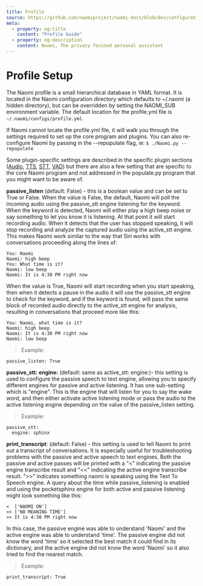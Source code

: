 ```yaml
---
title: Profile
source: https://github.com/naomiproject/naomi-docs/blob/dev/configuration/profile.md
meta:
  - property: og:title
    content: "Profile Guide"
  - property: og:description
    content: Naomi, The privacy focused personal assistant
---
```


# Profile Setup

The Naomi profile is a small hierarchical database in YAML format. It is located in the Naomi configuration directory which defaults to ~/.naomi (a hidden directory), but can be overridden by setting the NAOMI_SUB environment variable. The default location for the profile.yml file is `~/.naomi/configs/profile.yml`.

If Naomi cannot locate the profile.yml file, it will walk you through the settings required to set up the core program and plugins. You can also re-configure Naomi by passing in the --repopulate flag, ie: `$ ./Naomi.py --repopulate`

Some plugin-specific settings are described in the specific plugin sections ([Audio](audio.html), [TTS](tts.html), [STT](stt.html), [VAD](vad.html)) but there are also a few setting that are specific to the core Naomi program and not addressed in the populate.py program that you might want to be aware of.

**passive_listen** (default: False) - this is a boolean value and can be set to True or False. 
When the value is False, the default, Naomi will poll the incoming audio using the passive_stt engine listening for the keyword. When the keyword is detected, Naomi will either play a high beep noise or say something to let you know it is listening. At that point it will start recording audio. When it detects that the user has stopped speaking, it will stop recording and analyze the captured audio using the active_stt engine. This makes Naomi work similar to the way that Siri works with conversations proceeding along the lines of:
```
You: Naomi
Naomi: high beep
You: What time is it?
Naomi: low beep
Naomi: It is 4:30 PM right now
```
When the value is True, Naomi will start recording when you start speaking, then when it detects a pause in the audio it will use the passive_stt engine to check for the keyword, and if the keyword is found, will pass the same block of recorded audio directly to the active_stt engine for analysis, resulting in conversations that proceed more like this:
```
You: Naomi, what time is it?
Naomi: high beep
Naomi: It is 4:30 PM right now
Naomi: low beep
```
> Example:
```shell
passive_listen: True
```

**passive_stt: engine:** (default: same as active_stt: engine:)- this setting is used to configure the passive speech to text engine, allowing you to specify different engines for passive and active listening. It has one sub-setting which is "engine". This is the engine that will listen for you to say the wake word, and then either activate active listening mode or pass the audio to the active listening engine depending on the value of the passive_listen setting.

> Example:
```shell
passive_stt:
  engine: sphinx
```

**print_transcript**: (default: False) - this setting is used to tell Naomi to print out a transcript of conversations. It is especially useful for troubleshooting problems with the passive and active speech to text engines. Both the passive and active passes will be printed with a "<" indicating the passive engine transcribe result and "<<" indicating the active engine transcribe result. ">>" indicates something naomi is speaking using the Text To Speech engine. A query about the time while passive_listening is enabled and using the pocketsphinx engine for both active and passive listening might look something like this:
```
<  ['NAOMI ON']
<< ['NO MEANING TIME']
>> It is 4:30 PM right now
```
In this case, the passive engine was able to understand 'Naomi' and the active engine was able to understand 'time'. The passive engine did not know the word 'time' so it selected the best match it could find in its dictionary, and the active engine did not know the word 'Naomi' so it also tried to find the nearest match.

> Example:
```shell
print_transcript: True
```

<DocPreviousVersions/>
<EditPageLink/>
